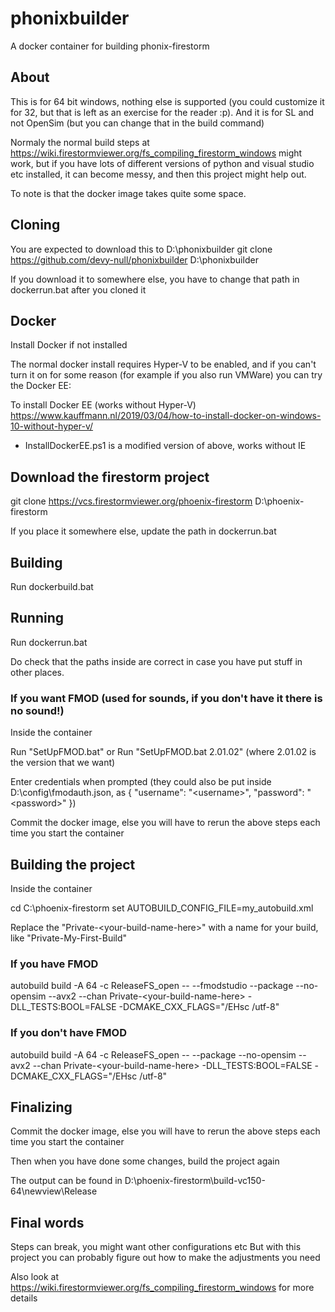 # phonixbuilder
A docker container for building phonix-firestorm

## About

This is for 64 bit windows, nothing else is supported (you could customize it for 32, but that is left as an exercise for the reader :p).
And it is for SL and not OpenSim (but you can change that in the build command)

Normaly the normal build steps at https://wiki.firestormviewer.org/fs_compiling_firestorm_windows might work, but if you have lots of different versions of python and visual studio etc installed, it can become messy, and then this project might help out.

To note is that the docker image takes quite some space.

## Cloning
You are expected to download this to D:\phonixbuilder
git clone https://github.com/devy-null/phonixbuilder D:\phonixbuilder

If you download it to somewhere else, you have to change that path in dockerrun.bat after you cloned it

## Docker

Install Docker if not installed

The normal docker install requires Hyper-V to be enabled, and if you can't turn it on for some reason (for example if you also run VMWare) you can try the Docker EE:

To install Docker EE (works without Hyper-V)
https://www.kauffmann.nl/2019/03/04/how-to-install-docker-on-windows-10-without-hyper-v/
* InstallDockerEE.ps1 is a modified version of above, works without IE

## Download the firestorm project

git clone https://vcs.firestormviewer.org/phoenix-firestorm D:\phoenix-firestorm

If you place it somewhere else, update the path in dockerrun.bat

## Building

Run dockerbuild.bat

## Running

Run dockerrun.bat

Do check that the paths inside are correct in case you have put stuff in other places.

### If you want FMOD (used for sounds, if you don't have it there is no sound!)

Inside the container

Run "SetUpFMOD.bat" or 
Run "SetUpFMOD.bat 2.01.02" (where 2.01.02 is the version that we want)
	
Enter credentials when prompted (they could also be put inside D:\config\fmodauth.json, as { "username": "&lt;username&gt;", "password": "&lt;password&gt;" })

Commit the docker image, else you will have to rerun the above steps each time you start the container

## Building the project

Inside the container

cd C:\\phoenix-firestorm
set AUTOBUILD_CONFIG_FILE=my_autobuild.xml

Replace the "Private-&lt;your-build-name-here&gt;" with a name for your build, like "Private-My-First-Build"

### If you have FMOD

autobuild build -A 64 -c ReleaseFS_open -- --fmodstudio --package --no-opensim --avx2 --chan Private-&lt;your-build-name-here&gt; -DLL_TESTS:BOOL=FALSE -DCMAKE_CXX_FLAGS="/EHsc /utf-8"

### If you don't have FMOD

autobuild build -A 64 -c ReleaseFS_open -- --package --no-opensim --avx2 --chan Private-&lt;your-build-name-here&gt; -DLL_TESTS:BOOL=FALSE -DCMAKE_CXX_FLAGS="/EHsc /utf-8"

## Finalizing

Commit the docker image, else you will have to rerun the above steps each time you start the container

Then when you have done some changes, build the project again

The output can be found in D:\phoenix-firestorm\build-vc150-64\newview\Release

## Final words

Steps can break, you might want other configurations etc
But with this project you can probably figure out how to make the adjustments you need

Also look at https://wiki.firestormviewer.org/fs_compiling_firestorm_windows for more details
